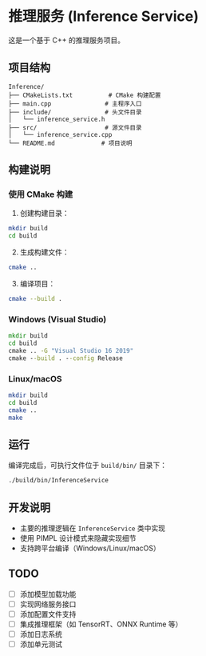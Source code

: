 # 推理服务 (Inference Service)

这是一个基于 C++ 的推理服务项目。

## 项目结构

```
Inference/
├── CMakeLists.txt          # CMake 构建配置
├── main.cpp               # 主程序入口
├── include/               # 头文件目录
│   └── inference_service.h
├── src/                   # 源文件目录
│   └── inference_service.cpp
└── README.md             # 项目说明
```

## 构建说明

### 使用 CMake 构建

1. 创建构建目录：
```bash
mkdir build
cd build
```

2. 生成构建文件：
```bash
cmake ..
```

3. 编译项目：
```bash
cmake --build .
```

### Windows (Visual Studio)

```cmd
mkdir build
cd build
cmake .. -G "Visual Studio 16 2019"
cmake --build . --config Release
```

### Linux/macOS

```bash
mkdir build
cd build
cmake ..
make
```

## 运行

编译完成后，可执行文件位于 `build/bin/` 目录下：

```bash
./build/bin/InferenceService
```

## 开发说明

- 主要的推理逻辑在 `InferenceService` 类中实现
- 使用 PIMPL 设计模式来隐藏实现细节
- 支持跨平台编译（Windows/Linux/macOS）

## TODO

- [ ] 添加模型加载功能
- [ ] 实现网络服务接口
- [ ] 添加配置文件支持
- [ ] 集成推理框架（如 TensorRT、ONNX Runtime 等）
- [ ] 添加日志系统
- [ ] 添加单元测试